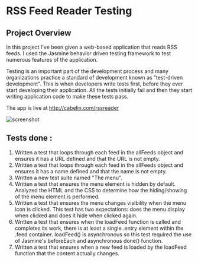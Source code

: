 # RSS Feed Reader Testing

## Project Overview

In this project I've been given a web-based application that reads RSS feeds. I used the Jasmine behavior driven testing framework to test numerous features of the application.

Testing is an important part of the development process and many organizations practice a standard of development known as "test-driven development". This is when developers write tests first, before they ever start developing their application. All the tests initially fail and then they start writing application code to make these tests pass.

The app is live at http://cabelin.com/rssreader

![screenshot](http://res.cloudinary.com/dd6kwd0zn/image/upload/v1499202553/screenshot-4_yfbixq.jpg)

## Tests done :

1. Written a test that loops through each feed in the allFeeds object and ensures it has a URL defined and that the URL is not empty.
2. Written a test that loops through each feed in the allFeeds object and ensures it has a name defined and that the name is not empty.
3. Written a new test suite named "The menu".
4. Written a test that ensures the menu element is hidden by default. Analyzed the HTML and the CSS to determine how the hiding/showing of the menu element is performed.
5. Written a test that ensures the menu changes visibility when the menu icon is clicked. This test has two expectations: does the menu display when clicked and does it hide when clicked again.
6. Written a test that ensures when the loadFeed function is called and completes its work, there is at least a single .entry element within the .feed container. loadFeed() is asynchronous so this test required the use of Jasmine's beforeEach and asynchronous done() function.
7. Written a test that ensures when a new feed is loaded by the loadFeed function that the content actually changes.

